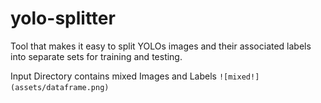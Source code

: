 # yolo-splitter
Tool that makes it easy to split YOLOs images and their associated labels into separate sets for training and testing.

Input Directory contains mixed Images and Labels
`
![mixed!](assets/dataframe.png)
`

